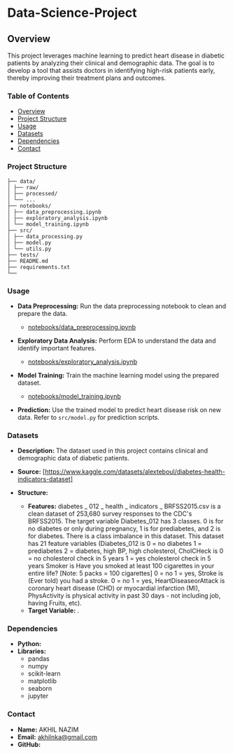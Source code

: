 # Data-Science-Project
## Overview
This project leverages machine learning to predict heart disease in diabetic patients by analyzing their clinical and demographic data. The goal is to develop a tool that assists doctors in identifying high-risk patients early, thereby improving their treatment plans and outcomes.

### Table of Contents
- [Overview](#overview)
- [Project Structure](#project-structure)
- [Usage](#usage)
- [Datasets](#datasets)
- [Dependencies](#dependencies)
- [Contact](#contact)
### Project Structure
~~~
├── data/
│ ├── raw/
│ ├── processed/
│ └── ...
├── notebooks/
│ ├── data_preprocessing.ipynb
│ ├── exploratory_analysis.ipynb
│ └── model_training.ipynb
├── src/
│ ├── data_processing.py
│ ├── model.py
│ └── utils.py
├── tests/
├── README.md
├── requirements.txt
└──
~~~
### Usage

- **Data Preprocessing:** Run the data preprocessing notebook to clean and prepare the data.
  - [notebooks/data_preprocessing.ipynb](notebooks/data_preprocessing.ipynb)

- **Exploratory Data Analysis:** Perform EDA to understand the data and identify important features.
  - [notebooks/exploratory_analysis.ipynb](notebooks/exploratory_analysis.ipynb)

- **Model Training:** Train the machine learning model using the prepared dataset.
  - [notebooks/model_training.ipynb](notebooks/model_training.ipynb)

- **Prediction:** Use the trained model to predict heart disease risk on new data. Refer to `src/model.py` for prediction scripts.
### Datasets

- **Description:** The dataset used in this project contains clinical and demographic data of diabetic patients.
- **Source:** [https://www.kaggle.com/datasets/alexteboul/diabetes-health-indicators-dataset]

- **Structure:** 
  - **Features:** diabetes _ 012 _ health _ indicators _ BRFSS2015.csv is a clean dataset of 253,680 survey responses to the CDC's BRFSS2015. The target variable Diabetes_012 has 3 classes. 0 is for no diabetes or only during pregnancy, 1 is for prediabetes, and 2 is for diabetes. There is a class imbalance in this dataset. This dataset has 21 feature variables (Diabetes_012 is 0 = no diabetes 1 = prediabetes 2 = diabetes, high BP, high cholesterol, CholCHeck is 0 = no cholesterol check in 5 years 1 = yes cholesterol check in 5 years Smoker is Have you smoked at least 100 cigarettes in your entire life? [Note: 5 packs = 100 cigarettes] 0 = no 1 = yes, Stroke is (Ever told) you had a stroke. 0 = no 1 = yes, HeartDiseaseorAttack is coronary heart disease (CHD) or myocardial infarction (MI), PhysActivity is physical activity in past 30 days - not including job, having Fruits, etc).
  - **Target Variable:** .

### Dependencies

- **Python:**
- **Libraries:**
  - pandas
  - numpy
  - scikit-learn
  - matplotlib
  - seaborn
  - jupyter
### Contact
- **Name:** AKHIL NAZIM
- **Email:** akhilnka@gmail.com
- **GitHub:** 


